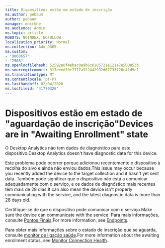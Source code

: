 ```yaml
---
title: Dispositivos estão em estado de inscrição
ms.author: pebaum
author: pebaum
manager: mnirkhe
ms.audience: Admin
ms.topic: article
ROBOTS: NOINDEX, NOFOLLOW
localization_priority: Normal
ms.collection: Adm_O365
ms.custom:
- "9000657"
- "2508"
ms.openlocfilehash: 52592a8f4ebac0a9b6c8105721e121a7e560853b
ms.sourcegitcommit: 317eeed39c7777a922442992d67733726c41d9e1
ms.translationtype: MT
ms.contentlocale: pt-PT
ms.lasthandoff: 02/04/2020
ms.locfileid: "41770326"
---
```

# <a name="devices-are-in-awaiting-enrollment-state"></a><span data-ttu-id="8e94a-102">Dispositivos estão em estado de "aguardação de inscrição"</span><span class="sxs-lookup"><span data-stu-id="8e94a-102">Devices are in "Awaiting Enrollment" state</span></span>

<span data-ttu-id="8e94a-103">O Desktop Analytics não tem dados de diagnóstico para este dispositivo.</span><span class="sxs-lookup"><span data-stu-id="8e94a-103">Desktop Analytics doesn't have diagnostic data for this device.</span></span> 

<span data-ttu-id="8e94a-104">Este problema pode ocorrer porque adicionou recentemente o dispositivo à recolha do alvo e ainda não enviou dados.</span><span class="sxs-lookup"><span data-stu-id="8e94a-104">This issue may occur because you recently added the device to the target collection and it hasn't yet sent data.</span></span> <span data-ttu-id="8e94a-105">Também pode significar que o dispositivo não está a comunicar adequadamente com o serviço, e os dados de diagnóstico mais recentes têm mais de 28 dias.</span><span class="sxs-lookup"><span data-stu-id="8e94a-105">It can also mean the device isn't properly communicating with the service, and the latest diagnostic data is more than 28 days old.</span></span>

<span data-ttu-id="8e94a-106">Certifique-se de que o dispositivo pode comunicar com o serviço.</span><span class="sxs-lookup"><span data-stu-id="8e94a-106">Make sure the device can communicate with the service.</span></span> <span data-ttu-id="8e94a-107">Para mais informações, consulte [Pontos Finais](https://docs.microsoft.com/configmgr/desktop-analytics/enable-data-sharing#endpoints).</span><span class="sxs-lookup"><span data-stu-id="8e94a-107">For more information, see [Endpoints](https://docs.microsoft.com/configmgr/desktop-analytics/enable-data-sharing#endpoints).</span></span>

<span data-ttu-id="8e94a-108">Para obter mais informações sobre o estado de inscrição que se aguarda, consulte [monitor de ligação saúde](https://docs.microsoft.com/configmgr/desktop-analytics/monitor-connection-health#awaiting-enrollment).</span><span class="sxs-lookup"><span data-stu-id="8e94a-108">For more information about the awaiting enrollment status, see [Monitor Connection Health](https://docs.microsoft.com/configmgr/desktop-analytics/monitor-connection-health#awaiting-enrollment).</span></span>